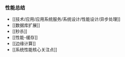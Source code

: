 ### 性能总结

- [[技术/应用/应用系统服务/系统设计/性能设计/异步处理]]
- [[数据库扩展]]
- [[秒杀]]
- [[性能-缓存]]
- [[边缘计算]]
- [[系统性能核心关注点]]